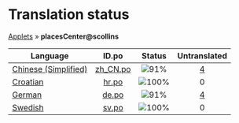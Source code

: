 # Translation status
[Applets](../../README.md) &#187; **placesCenter@scollins**

Language | ID.po | Status | Untranslated
---------|:--:|:------:|:-----------:
[Chinese (Simplified)](../../language-status/zh_CN.md) | [zh_CN.po](po/zh_CN.po) | ![91%](http://progressed.io/bar/91) | [4](untranslated-po/zh_CN.md)
[Croatian](../../language-status/hr.md) | [hr.po](po/hr.po) | ![100%](http://progressed.io/bar/100) | 0
[German](../../language-status/de.md) | [de.po](po/de.po) | ![91%](http://progressed.io/bar/91) | [4](untranslated-po/de.md)
[Swedish](../../language-status/sv.md) | [sv.po](po/sv.po) | ![100%](http://progressed.io/bar/100) | 0

